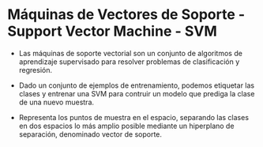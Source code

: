 
# Máquinas de Vectores de Soporte  - Support Vector Machine - SVM

- Las máquinas de soporte vectorial son un conjunto de algoritmos de aprendizaje supervisado para resolver problemas de clasificación y regresión.

- Dado un conjunto de ejemplos de entrenamiento, podemos etiquetar las clases y entrenar una SVM para contruir un modelo que prediga la clase de una nuevo muestra.

- Representa los puntos de muestra en el espacio, separando las clases en dos espacios lo más amplio posible mediante un hiperplano de separación, denominado vector de soporte.